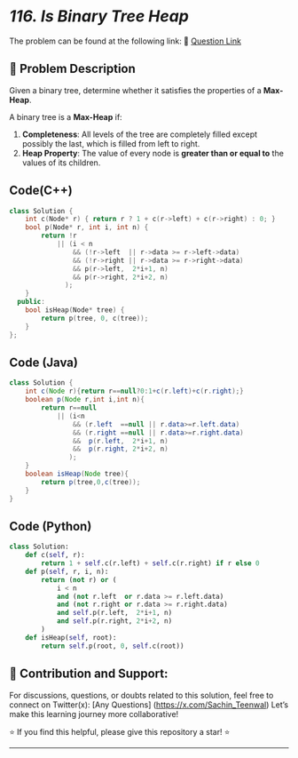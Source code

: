 # *116. Is Binary Tree Heap*

The problem can be found at the following link: 🔗 [Question Link](https://www.geeksforgeeks.org/problems/is-binary-tree-heap/1)


## **🧩 Problem Description**

Given a binary tree, determine whether it satisfies the properties of a **Max-Heap**.

A binary tree is a **Max-Heap** if:

1. **Completeness**: All levels of the tree are completely filled except possibly the last, which is filled from left to right.
2. **Heap Property**: The value of every node is **greater than or equal to** the values of its children.



## Code(C++)
```cpp
class Solution {
    int c(Node* r) { return r ? 1 + c(r->left) + c(r->right) : 0; }
    bool p(Node* r, int i, int n) {
        return !r
            || (i < n
                && (!r->left  || r->data >= r->left->data)
                && (!r->right || r->data >= r->right->data)
                && p(r->left,  2*i+1, n)
                && p(r->right, 2*i+2, n)
              );
    }
  public:
    bool isHeap(Node* tree) {
        return p(tree, 0, c(tree));
    }
};
```

## Code (Java)

```java
class Solution {
    int c(Node r){return r==null?0:1+c(r.left)+c(r.right);}
    boolean p(Node r,int i,int n){
        return r==null
            || (i<n
                && (r.left  ==null || r.data>=r.left.data)
                && (r.right ==null || r.data>=r.right.data)
                &&  p(r.left,  2*i+1, n)
                &&  p(r.right, 2*i+2, n)
               );
    }
    boolean isHeap(Node tree){
        return p(tree,0,c(tree));
    }
}
```

## Code (Python)

```python
class Solution:
    def c(self, r):
        return 1 + self.c(r.left) + self.c(r.right) if r else 0
    def p(self, r, i, n):
        return (not r) or (
            i < n
            and (not r.left  or r.data >= r.left.data)
            and (not r.right or r.data >= r.right.data)
            and self.p(r.left,  2*i+1, n)
            and self.p(r.right, 2*i+2, n)
        )
    def isHeap(self, root):
        return self.p(root, 0, self.c(root))
```



## 🎯 **Contribution and Support:**

For discussions, questions, or doubts related to this solution, feel free to connect on Twitter(x): [Any Questions] (https://x.com/Sachin_Teenwal) Let’s make this learning journey more collaborative!

⭐ If you find this helpful, please give this repository a star! ⭐

---
